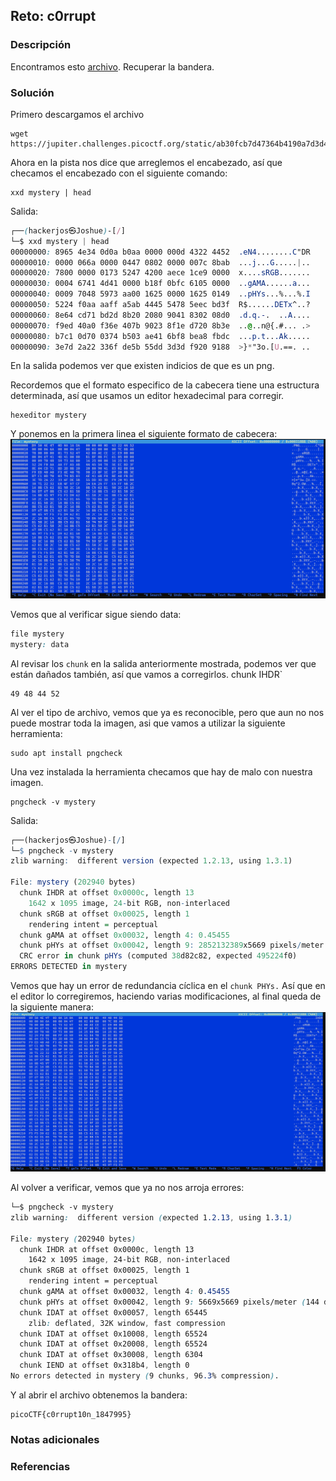 ## Reto: c0rrupt
### Descripción
Encontramos esto [archivo](https://jupiter.challenges.picoctf.org/static/ab30fcb7d47364b4190a7d3d40edb551/mystery). Recuperar la bandera.
### Solución

Primero descargamos el archivo 
```shell
wget https://jupiter.challenges.picoctf.org/static/ab30fcb7d47364b4190a7d3d40edb551/mystery
```

Ahora en la pista nos dice que arreglemos el encabezado, así que checamos el encabezado con el siguiente comando:
```shell
xxd mystery | head
```

Salida:
```css
┌──(hackerjos㉿Joshue)-[/]
└─$ xxd mystery | head
00000000: 8965 4e34 0d0a b0aa 0000 000d 4322 4452  .eN4........C"DR
00000010: 0000 066a 0000 0447 0802 0000 007c 8bab  ...j...G.....|..
00000020: 7800 0000 0173 5247 4200 aece 1ce9 0000  x....sRGB.......
00000030: 0004 6741 4d41 0000 b18f 0bfc 6105 0000  ..gAMA......a...
00000040: 0009 7048 5973 aa00 1625 0000 1625 0149  ..pHYs...%...%.I
00000050: 5224 f0aa aaff a5ab 4445 5478 5eec bd3f  R$......DETx^..?
00000060: 8e64 cd71 bd2d 8b20 2080 9041 8302 08d0  .d.q.-.  ..A....
00000070: f9ed 40a0 f36e 407b 9023 8f1e d720 8b3e  ..@..n@{.#... .>
00000080: b7c1 0d70 0374 b503 ae41 6bf8 bea8 fbdc  ...p.t...Ak.....
00000090: 3e7d 2a22 336f de5b 55dd 3d3d f920 9188  >}*"3o.[U.==. ..
```

En la salida podemos ver que existen indicios de que es un png.

Recordemos que el formato especifico de la cabecera tiene una estructura determinada, así que usamos un editor hexadecimal para corregir.
```shell
hexeditor mystery
```

Y ponemos en la primera linea el siguiente formato de cabecera:
 ![Salida](Salida.png)

Vemos que al verificar sigue siendo data:
```css
file mystery
mystery: data
```

Al revisar los `chunk` en la salida anteriormente mostrada, podemos ver que están dañados también, así que vamos a corregirlos.
chunk IHDR`
```shell
49 48 44 52
```

Al ver el tipo de archivo, vemos que ya es reconocible, pero que aun no nos puede mostrar toda la imagen, asi que vamos a utilizar la siguiente herramienta:
```shell
sudo apt install pngcheck
```

Una vez instalada la herramienta checamos que hay de malo con nuestra imagen.
```shell
pngcheck -v mystery
```

Salida:
```q
┌──(hackerjos㉿Joshue)-[/]
└─$ pngcheck -v mystery
zlib warning:  different version (expected 1.2.13, using 1.3.1)

File: mystery (202940 bytes)
  chunk IHDR at offset 0x0000c, length 13
    1642 x 1095 image, 24-bit RGB, non-interlaced
  chunk sRGB at offset 0x00025, length 1
    rendering intent = perceptual
  chunk gAMA at offset 0x00032, length 4: 0.45455
  chunk pHYs at offset 0x00042, length 9: 2852132389x5669 pixels/meter
  CRC error in chunk pHYs (computed 38d82c82, expected 495224f0)
ERRORS DETECTED in mystery
```

Vemos que hay un error de redundancia cíclica en el `chunk PHYs.` Así que en el editor lo corregiremos, haciendo varias modificaciones, al final queda de la siguiente manera:
![Salida2](Salida2.png)

Al volver a verificar, vemos que ya no nos arroja errores:
```css
└─$ pngcheck -v mystery
zlib warning:  different version (expected 1.2.13, using 1.3.1)

File: mystery (202940 bytes)
  chunk IHDR at offset 0x0000c, length 13
    1642 x 1095 image, 24-bit RGB, non-interlaced
  chunk sRGB at offset 0x00025, length 1
    rendering intent = perceptual
  chunk gAMA at offset 0x00032, length 4: 0.45455
  chunk pHYs at offset 0x00042, length 9: 5669x5669 pixels/meter (144 dpi)
  chunk IDAT at offset 0x00057, length 65445
    zlib: deflated, 32K window, fast compression
  chunk IDAT at offset 0x10008, length 65524
  chunk IDAT at offset 0x20008, length 65524
  chunk IDAT at offset 0x30008, length 6304
  chunk IEND at offset 0x318b4, length 0
No errors detected in mystery (9 chunks, 96.3% compression).
```

Y al abrir el archivo obtenemos la bandera:
```flag
picoCTF{c0rrupt10n_1847995}
```

### Notas adicionales
### Referencias

 
